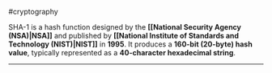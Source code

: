 #cryptography 

SHA-1 is a hash function designed by the **[[National Security Agency (NSA)|NSA]]** and published by **[[National Institute of Standards and Technology (NIST)|NIST]]** in **1995**. It produces a **160-bit (20-byte) hash value**, typically represented as a **40-character hexadecimal string**.

---